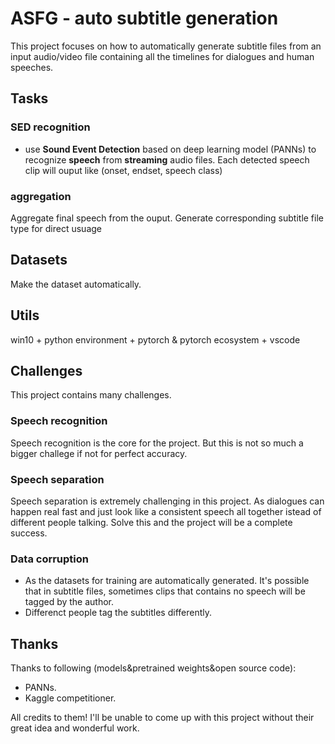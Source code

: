 # ASFG - auto subtitle generation

This project focuses on how to automatically generate subtitle files from an input audio/video file containing all the timelines for dialogues and human speeches.

## Tasks

### SED recognition

- use **Sound Event Detection** based on deep learning model (PANNs) to recognize **speech** from **streaming** audio files. Each detected speech clip will ouput like (onset, endset, speech class)

### aggregation

Aggregate final speech from the ouput. Generate corresponding subtitle file type for direct usuage

## Datasets

Make the dataset automatically.

## Utils

win10 + python environment + pytorch & pytorch ecosystem + vscode

## Challenges

This project contains many challenges.

### Speech recognition

Speech recognition is the core for the project. But this is not so much a bigger challege if not for perfect accuracy.

### Speech separation

Speech separation is extremely challenging in this project. As dialogues can happen real fast and just look like a consistent speech all together istead of different people talking. Solve this and the project will be a complete success.

### Data corruption

- As the datasets for training are automatically generated. It's possible that in subtitle files, sometimes clips that contains no speech will be tagged by the author.
- Differenct people tag the subtitles differently.

## Thanks

Thanks to following (models&pretrained weights&open source code):

- PANNs.
- Kaggle competitioner.

All credits to them! I'll be unable to come up with this project without their great idea and wonderful work.
